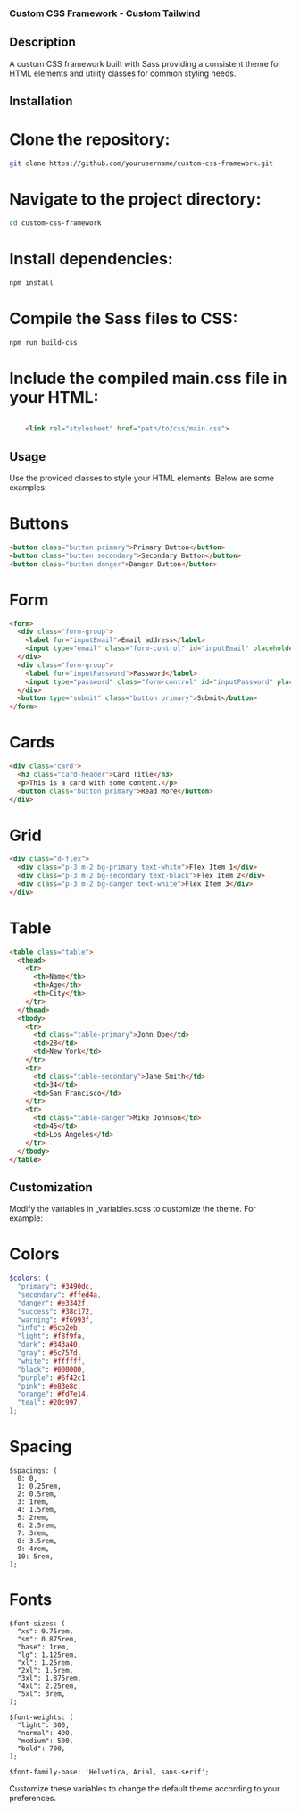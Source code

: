 ### Custom CSS Framework - Custom Tailwind

## Description

A custom CSS framework built with Sass providing a consistent theme for HTML elements and utility classes for common styling needs.

## Installation

#   Clone the repository:
```bash
git clone https://github.com/yourusername/custom-css-framework.git

```
#   Navigate to the project directory:
```bash
cd custom-css-framework

```
#   Install dependencies:
```bash
npm install
```
#   Compile the Sass files to CSS:
```bash
npm run build-css
```
#   Include the compiled main.css file in your HTML:
```html

    <link rel="stylesheet" href="path/to/css/main.css">
```

## Usage

Use the provided classes to style your HTML elements. Below are some examples:

#   Buttons
```html
<button class="button primary">Primary Button</button>
<button class="button secondary">Secondary Button</button>
<button class="button danger">Danger Button</button>
```
#   Form
```html
<form>
  <div class="form-group">
    <label for="inputEmail">Email address</label>
    <input type="email" class="form-control" id="inputEmail" placeholder="Enter email">
  </div>
  <div class="form-group">
    <label for="inputPassword">Password</label>
    <input type="password" class="form-control" id="inputPassword" placeholder="Password">
  </div>
  <button type="submit" class="button primary">Submit</button>
</form>
```

#   Cards
```html
<div class="card">
  <h3 class="card-header">Card Title</h3>
  <p>This is a card with some content.</p>
  <button class="button primary">Read More</button>
</div>
```
#   Grid
```html
<div class="d-flex">
  <div class="p-3 m-2 bg-primary text-white">Flex Item 1</div>
  <div class="p-3 m-2 bg-secondary text-black">Flex Item 2</div>
  <div class="p-3 m-2 bg-danger text-white">Flex Item 3</div>
</div>
```

#   Table
```html
<table class="table">
  <thead>
    <tr>
      <th>Name</th>
      <th>Age</th>
      <th>City</th>
    </tr>
  </thead>
  <tbody>
    <tr>
      <td class="table-primary">John Doe</td>
      <td>28</td>
      <td>New York</td>
    </tr>
    <tr>
      <td class="table-secondary">Jane Smith</td>
      <td>34</td>
      <td>San Francisco</td>
    </tr>
    <tr>
      <td class="table-danger">Mike Johnson</td>
      <td>45</td>
      <td>Los Angeles</td>
    </tr>
  </tbody>
</table>
```
##   Customization

Modify the variables in _variables.scss to customize the theme. For example:
#   Colors
```scss
$colors: (
  "primary": #3490dc,
  "secondary": #ffed4a,
  "danger": #e3342f,
  "success": #38c172,
  "warning": #f6993f,
  "info": #6cb2eb,
  "light": #f8f9fa,
  "dark": #343a40,
  "gray": #6c757d,
  "white": #ffffff,
  "black": #000000,
  "purple": #6f42c1,
  "pink": #e83e8c,
  "orange": #fd7e14,
  "teal": #20c997,
);
```

#   Spacing
```sccs
$spacings: (
  0: 0,
  1: 0.25rem,
  2: 0.5rem,
  3: 1rem,
  4: 1.5rem,
  5: 2rem,
  6: 2.5rem,
  7: 3rem,
  8: 3.5rem,
  9: 4rem,
  10: 5rem,
);
```

#   Fonts
```sccs
$font-sizes: (
  "xs": 0.75rem,
  "sm": 0.875rem,
  "base": 1rem,
  "lg": 1.125rem,
  "xl": 1.25rem,
  "2xl": 1.5rem,
  "3xl": 1.875rem,
  "4xl": 2.25rem,
  "5xl": 3rem,
);

$font-weights: (
  "light": 300,
  "normal": 400,
  "medium": 500,
  "bold": 700,
);

$font-family-base: 'Helvetica, Arial, sans-serif';
```

Customize these variables to change the default theme according to your preferences.

